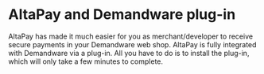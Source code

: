 # AltaPay and Demandware plug-in

AltaPay has made it much easier for you as merchant/developer to receive secure payments in your Demandware web shop. AltaPay is fully integrated with Demandware via a plug-in. All you have to do is to install the plug-in, which will only take a few minutes to complete.
